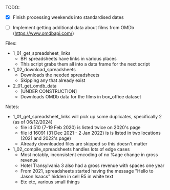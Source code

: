 TODO:
- [x] Finish processing weekends into standardised dates
- [ ] Implement getting additional data about films from OMDb (https://www.omdbapi.com/)


Files:
- 1_01_get_spreadsheet_links 
    - BFI spreadsheets have links in various places
    - This script grabs them all into a data frame for the next script
- 1_02_download_spreadsheets 
    - Downloads the needed spreadsheets
    - Skipping any that already exist
- 2_01_get_omdb_data 
    - [UNDER CONSTRUCTION] 
    - Downloads OMDb data for the films in box_office dataset


Notes: 
- 1_01_get_spreadsheet_links will pick up some duplicates, specifically 2 (as of 06/12/2024)
    - file id 510 (7-19 Feb 2020) is listed twice on 2020's page
    - file id 16091 (31 Dec 2021 - 2 Jan 2022) is is listed in two locations (2021 and 2022's page)
    - Already downloaded files are skipped so this doesn't matter
- 1_02_compile_spreadsheets handles lots of edge cases
    - Most notably, inconsistent encoding of no %age change in gross revenue
    - Hotel Transylvania 3 also had a gross revenue with spaces one year
    - From 2021, spreadsheets started having the message "Hello to Jason Isaacs" hidden in cell R5 in white text
    - Etc etc, various small things
